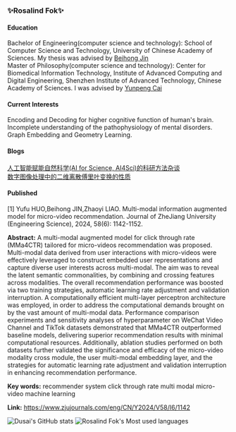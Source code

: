 ### ✨Rosalind Fok✨
<!--
**RosalindFok/RosalindFok** is a ✨ _special_ ✨ repository because its `README.md` (this file) appears on your GitHub profile.

Here are some ideas to get you started:

- 🔭 I’m currently working on ...
- 🌱 I’m currently learning ...
- 👯 I’m looking to collaborate on ...
- 🤔 I’m looking for help with ...
- 💬 Ask me about ...
- 📫 How to reach me: ...
- 😄 Pronouns: ...
- ⚡ Fun fact: ...
-->
#### Education
Bachelor of Engineering(computer science and technology): School of Computer Science and Technology, University of Chinese Academy of Sciences. My thesis was advised by [Beihong Jin](http://work.iscas.ac.cn/index.php/Jinbeihong/index/index)<br>
Master of Philosophy(computer science and technology): Center for Biomedical Information Technology, Institute of Advanced Computing and Digital Engineering, Shenzhen Institute of Advanced Technology, Chinese Academy of Sciences. I was advised by [Yunpeng Cai](https://szs.siat.ac.cn/#/detail?item=%5Bobject%20Object%5D&list=%5Bobject%20Object%5D&contentId=199)


#### Current Interests
Encoding and Decoding for higher cognitive function of human's brain.<br>
Incomplete understanding of the pathophysiology of mental disorders.<br> 
Graph Embedding and Geometry Learning.


#### Blogs
[人工智能赋能自然科学(AI for Science, AI4Sci)的科研方法杂谈](https://zhuanlan.zhihu.com/p/651310815)<br>
[数字图像处理中的二维离散傅里叶变换的性质](https://zhuanlan.zhihu.com/p/675724072)<br>

#### Published
[1] Yufu HUO,Beihong JIN,Zhaoyi LIAO. Multi-modal information augmented model for micro-video recommendation. Journal of ZheJiang University (Engineering Science), 2024, 58(6): 1142-1152.

**Abstract:** A multi-modal augmented model for click through rate (MMa4CTR) tailored for micro-videos recommendation was proposed. Multi-modal data derived from user interactions with micro-videos were effectively leveraged to construct embedded user representations and capture diverse user interests across multi-modal. The aim was to reveal the latent semantic commonalities, by combining and crossing features across modalities. The overall recommendation performance was boosted via two training strategies, automatic learning rate adjustment and validation interruption. A computationally efficient multi-layer perceptron architecture was employed, in order to address the computational demands brought on by the vast amount of multi-modal data. Performance comparison experiments and sensitivity analyses of hyperparameter on WeChat Video Channel and TikTok datasets demonstrated that MMa4CTR outperformed baseline models, delivering superior recommendation results with minimal computational resources. Additionally, ablation studies performed on both datasets further validated the significance and efficacy of the micro-video modality cross module, the user multi-modal embedding layer, and the strategies for automatic learning rate adjustment and validation interruption in enhancing recommendation performance.

**Key words:** recommender system    click through rate    multi modal    micro-video    machine learning

**Link:** https://www.zjujournals.com/eng/CN/Y2024/V58/I6/1142


![Dusai's GitHub stats](https://github-readme-stats.vercel.app/api?username=RosalindFok&show_icons=true&theme=radical)
![Rosalind Fok's Most used languages](https://github-readme-stats.vercel.app/api/top-langs?username=RosalindFok&show_icons=true&count_private=true&theme=gotham)
